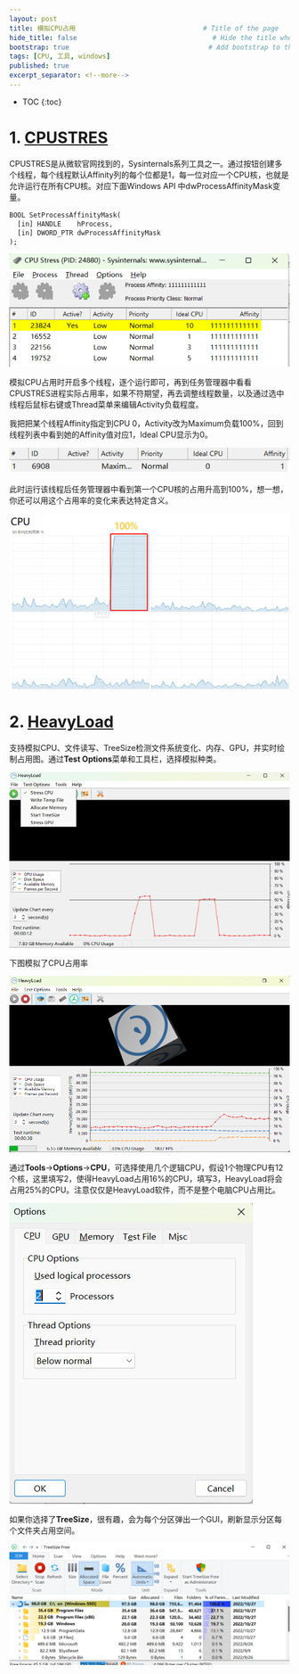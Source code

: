 ```yaml
---
layout: post
title: 模拟CPU占用                                # Title of the page
hide_title: false                                  # Hide the title when displaying the post, but shown in lists of posts
bootstrap: true                                   # Add bootstrap to the page
tags: [CPU, 工具, windows]
published: true
excerpt_separator: <!--more-->
---
```


<!--more-->
* TOC
{:toc}

# 1. [CPUSTRES](https://download.sysinternals.com/files/CPUSTRES.zip)

CPUSTRES是从微软官网找到的，Sysinternals系列工具之一。通过按钮创建多个线程，每个线程默认Affinity列的每个位都是1，每一位对应一个CPU核，也就是允许运行在所有CPU核。对应下面Windows API 中dwProcessAffinityMask变量。

```
BOOL SetProcessAffinityMask(
  [in] HANDLE    hProcess,
  [in] DWORD_PTR dwProcessAffinityMask
);
```

![cpustress](/assets/img/post/2022-10-29-cpu-overload/cpustress.png)

模拟CPU占用时开启多个线程，逐个运行即可，再到任务管理器中看看CPUSTRES进程实际占用率，如果不符期望，再去调整线程数量，以及通过选中线程后鼠标右键或Thread菜单来编辑Activity负载程度。

我把把某个线程Affinity指定到CPU 0，Activity改为Maximum负载100%，回到线程列表中看到她的Affinity值对应1，Ideal CPU显示为0。

![cpustress_affinity](/assets/img/post/2022-10-29-cpu-overload/cpustress_affinity.png)

此时运行该线程后任务管理器中看到第一个CPU核的占用升高到100%，想一想，你还可以用这个占用率的变化来表达特定含义。

![cpu0](/assets/img/post/2022-10-29-cpu-overload/cpustress_cpu0.png)

# 2. [HeavyLoad](https://downloads.jam-software.de/heavyload/HeavyLoad-x64-Setup.exe)

支持模拟CPU、文件读写、TreeSize检测文件系统变化、内存、GPU，并实时绘制占用图。通过**Test Options**菜单和工具栏，选择模拟种类。

![heavyload](/assets/img/post/2022-10-29-cpu-overload/heavyload.png)

下图模拟了CPU占用率

![heavyload_run](/assets/img/post/2022-10-29-cpu-overload/heavyload_run.png)

通过**Tools**->**Options**->**CPU**，可选择使用几个逻辑CPU，假设1个物理CPU有12个核，这里填写2，使得HeavyLoad占用16%的CPU，填写3，HeavyLoad将会占用25%的CPU。注意仅仅是HeavyLoad软件，而不是整个电脑CPU占用比。

![option_cpu](/assets/img/post/2022-10-29-cpu-overload/option_cpu.png)

如果你选择了**TreeSize**，很有趣，会为每个分区弹出一个GUI，刷新显示分区每个文件夹占用空间。

![treesize](/assets/img/post/2022-10-29-cpu-overload/treesize.png)
